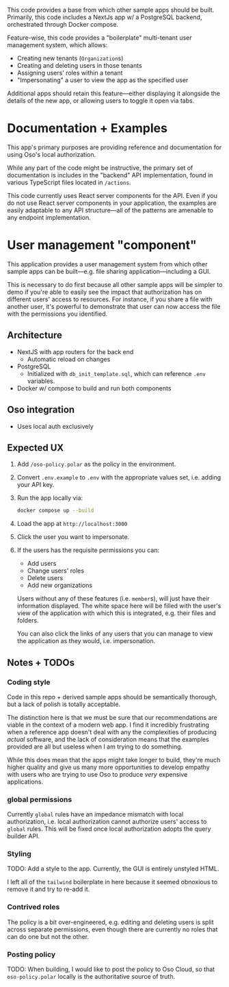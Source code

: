 This code provides a base from which other sample apps should be built.
Primarily, this code includes a NextJs app w/ a PostgreSQL backend, orchestrated
through Docker compose.

Feature-wise, this code provides a "boilerplate" multi-tenant user management
system, which allows:

- Creating new tenants (`Organization`s)
- Creating and deleting users in those tenants
- Assigning users' roles within a tenant
- "Impersonating" a user to view the app as the specified user

Additional apps should retain this feature––either displaying it alongside the
details of the new app, or allowing users to toggle it open via tabs.

# Documentation + Examples

This app's primary purposes are providing reference and documentation for using
Oso's local authorization.

While any part of the code might be instructive, the primary set of
documentation is includes in the "backend" API implementation, found in various
TypeScript files located in `/actions`.

This code currently uses React server components for the API. Even if you do not
use React server components in your application, the examples are easily
adaptable to any API structure––all of the patterns are amenable to any endpoint
implementation.

# User management "component"

This application provides a user management system from which other sample apps
can be built––e.g. file sharing application––including a GUI.

This is necessary to do first because all other sample apps will be simpler to
demo if you're able to easily see the impact that authorization has on different
users' access to resources. For instance, if you share a file with another user,
it's powerful to demonstrate that user can now access the file with the
permissions you identified.

## Architecture

- NextJS with app routers for the back end
  - Automatic reload on changes
- PostgreSQL
  - Initialized with `db_init_template.sql`, which can reference `.env`
    variables.
- Docker w/ compose to build and run both components

## Oso integration

- Uses local auth exclusively

## Expected UX

1. Add `/oso-policy.polar` as the policy in the environment.
1. Convert `.env.example` to `.env` with the appropriate values set, i.e. adding
   your API key.
1. Run the app locally via:
   ```sh
   docker compose up --build
   ```
1. Load the app at `http://localhost:3000`
1. Click the user you want to impersonate.
1. If the users has the requisite permissions you can:

   - Add users
   - Change users' roles
   - Delete users
   - Add new organizations

   Users without any of these features (i.e. `member`s), will just have their
   information displayed. The white space here will be filled with the user's
   view of the application with which this is integrated, e.g. their files and
   folders.

   You can also click the links of any users that you can manage to view the
   application as they would, i.e. impersonation.

## Notes + TODOs

### Coding style

Code in this repo + derived sample apps should be semantically thorough, but a
lack of polish is totally acceptable.

The distinction here is that we must be sure that our recommendations are viable
in the context of a modern web app. I find it incredibly frustrating when a
reference app doesn't deal with any the complexities of producing _actual_
software, and the lack of consideration means that the examples provided are all
but useless when I am trying to do something.

While this does mean that the apps might take longer to build, they're much
higher quality and give us many more opportunities to develop empathy with users
who are trying to use Oso to produce _very_ expensive applications.

### global permissions

Currently `global` rules have an impedance mismatch with local authorization,
i.e. local authorization cannot authorize users' access to `global` rules. This
will be fixed once local authorization adopts the query builder API.

### Styling

TODO: Add a style to the app. Currently, the GUI is entirely unstyled HTML.

I left all of the `tailwind` boilerplate in here because it seemed obnoxious to
remove it and try to re-add it.

### Contrived roles

The policy is a bit over-engineered, e.g. editing and deleting users is split
across separate permissions, even though there are currently no roles that can
do one but not the other.

### Posting policy

TODO: When building, I would like to post the policy to Oso Cloud, so that
`oso-policy.polar` locally is the authoritative source of truth.

